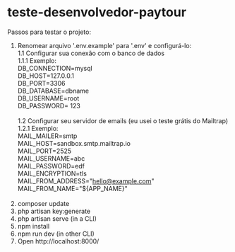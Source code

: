 # teste-desenvolvedor-paytour

Passos para testar o projeto:
<br>
1. Renomear arquivo '.env.example' para '.env' e configurá-lo: <br>
    1.1 Configurar sua conexão com o banco de dados <br>
        1.1.1 Exemplo: 
        <br>
            DB_CONNECTION=mysql <br>
            DB_HOST=127.0.0.1 <br>
            DB_PORT=3306 <br>
            DB_DATABASE=dbname <br>
            DB_USERNAME=root <br>
            DB_PASSWORD= 123 <br>
        <br>
    1.2 Configurar seu servidor de emails (eu usei o teste grátis do Mailtrap) </br>
        1.2.1 Exemplo: </br>
        MAIL_MAILER=smtp </br> 
        MAIL_HOST=sandbox.smtp.mailtrap.io </br>
        MAIL_PORT=2525 </br>
        MAIL_USERNAME=abc </br>
        MAIL_PASSWORD=edf </br>
        MAIL_ENCRYPTION=tls </br>
        MAIL_FROM_ADDRESS="hello@example.com" </br>
        MAIL_FROM_NAME="${APP_NAME}" </br>
    </br>
2. composer update </br>
3. php artisan key:generate </br>
4. php artisan serve (in a CLI) </br>
5. npm install </br>
6. npm run dev (in other CLI) </br>
7. Open http://localhost:8000/
        
